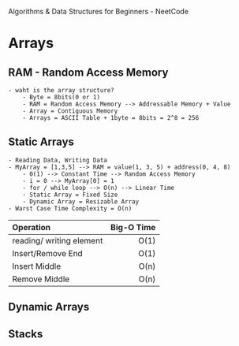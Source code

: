 Algorithms & Data Structures for Beginners - NeetCode
# Arrays
## RAM - Random Access Memory
    - waht is the array structure?
        - Byte = 8bits(0 or 1)
        - RAM = Random Access Memory --> Addressable Memory + Value
        - Array = Contiguous Memory
        - Arrays = ASCII Table + 1byte = 8bits = 2^8 = 256

## Static Arrays
    - Reading Data, Writing Data
    - MyArray = [1,3,5] --> RAM = value(1, 3, 5) + address(0, 4, 8) 
        - 0(1) --> Constant Time --> Random Access Memory
        - i = 0 --> MyArray[0] = 1
        - for / while loop --> O(n) --> Linear Time
        - Static Array = Fixed Size
        - Dynamic Array = Resizable Array 
    - Warst Case Time Complexity = O(n)

| Operation                | Big-O Time |
|:-------------------------|-----------:|
| reading/ writing element |       O(1) |
| Insert/Remove End        |       O(1) |
| Insert Middle            |       O(n) | 
| Remove Middle            |       O(n) | 


## Dynamic Arrays

## Stacks
